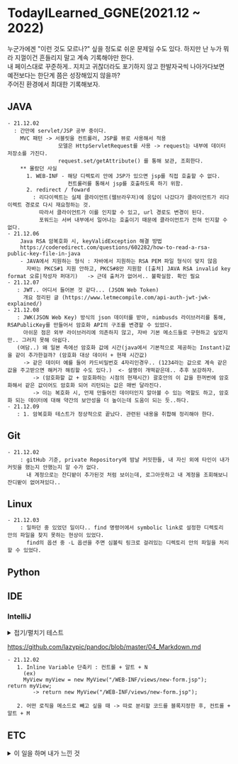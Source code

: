 # TodayILearned_GGNE(2021.12 ~ 2022)
    
누군가에겐 "이런 것도 모르나?" 싶을 정도로 쉬운 문제일 수도 있다.
하지만 난 누가 뭐라 지껄이건 흔들리지 말고 계속 기록해야만 한다.  
내 페이스대로 꾸준하게.. 지치고 귀찮더라도 포기하지 않고 한발자국씩 나아가다보면  
예전보다는 한단계 쯤은 성장해있지 않을까?  
주어진 환경에서 최대한 기록해보자.  
  
  

## JAVA
    - 21.12.02 
      : 간만에 servlet/JSP 공부 중이다. 
        MVC 패턴 -> 서블릿을 컨트롤러, JSP를 뷰로 사용해서 적용 
                    모델은 HttpServletRequest를 사용 -> request는 내부에 데이터 저장소를 가진다. 
                    request.set/getAttribute() 를 통해 보관, 조회한다. 
        ** 몰랐던 사실 
          1. WEB-INF - 해당 디렉토리 안에 JSP가 있으면 jsp를 직접 호출할 수 없다. 
                       컨트롤러를 통해서 jsp를 호출하도록 하기 위함.
          2. redirect / foward
            : 리다이렉트는 실제 클라이언트(웹브라우저)에 응답이 나갔다가 클라이언트가 리다이렉트 경로로 다시 재요청하는 것. 
              따라서 클라이언트가 이를 인지할 수 있고, url 경로도 변경이 된다. 
              포워드는 서버 내부에서 일어나는 호출이기 때문에 클라이언트가 전혀 인지할 수 없다. 
    - 21.12.06
        Java RSA 암복호화 시, keyValidException 해결 방법
        https://coderedirect.com/questions/602282/how-to-read-a-rsa-public-key-file-in-java
        - JAVA에서 지원하는 형식 : 자바에서 지원하는 RSA PEM 파일 형식이 맞지 않음
          자바는 PKCS#1 지원 안하고, PKCS#8만 지원함 ([출처] JAVA RSA invalid key format 오류|작성자 퍼대기)   -> 근데 출처가 없어서.. 불확실함. 확인 필요 
    - 21.12.07
       : JWT.. 어디서 들어본 것 같다... (JSON Web Token) 
         개요 정리된 글 (https://www.letmecompile.com/api-auth-jwt-jwk-explained/)
    - 21.12.08
       : JWK(JSON Web Key) 방식의 json 데이터를 받아, nimbusds 라이브러리를 통해, RSAPublicKey를 만들어서 암호화 API의 구조를 변경할 수 있었다.
         아쉬운 점은 외부 라이브러리에 의존하지 않고, 자바 기본 메소드들로 구현하고 싶었지만.. 그러지 못해 아쉽다. 
       (여담..) 왜 일본 측에선 암호화 값에 시간(java에서 기본적으로 제공하는 Instant)값을 같이 추가한걸까? (암호화 대상 데이터 + 현재 시간값)
         -> 같은 데이터 예를 들어 카드비밀번호 4자리인경우.. (1234라는 값으로 계속 같은 값을 주고받으면 해커가 해킹할 수도 있다.)  <- 설명이 개떡같은데.. 추후 보강하자.
            -> (암호화할 값 + 암호화하는 시점의 현재시간) 괄호안의 이 값을 한꺼번에 암호화해서 같은 값이어도 암호화 되어 리턴되는 값은 매번 달라진다. 
            -> 이는 복호화 시, 언제 만들어진 데이터인지 알아볼 수 있는 역할도 하고, 암호화 되는 데이터에 대해 약간의 보안성을 더 높이는데 도움이 되는 듯..하다.
    - 21.12.09
       : 1. 암복호화 테스트가 정상적으로 끝났다. 관련된 내용을 취합해 정리해야 한다. 
         


## Git
    - 21.12.02
        : gitHub 기준, private Repository에 밤날 커밋한들, 내 자신 외에 타인이 내가 커밋을 했는지 안했는지 알 수가 없다. 
          내 계정으로는 잔디밭이 추가된것 처럼 보이는데, 로그아웃하고 내 계정을 조회해보니 잔디밭이 없어져있다.. 




## Linux 
    - 21.12.03 
        : 일하던 중 있었던 일이다.. find 명령어에서 symbolic link로 설정한 디렉토리 안의 파일을 찾지 못하는 현상이 있었다. 
          find의 옵션 중 -L 옵션을 주면 심볼릭 링크로 걸려있는 디렉토리 안의 파일을 처리할 수 있었다. 


## Python


## IDE
    
### IntelliJ 


<!-- <details> -->
<details markdown="1">
<summary>접기/펼치기 테스트</summary>

<!--summary 아래 빈칸 공백 두고 내용을 적는공간-->
       - 21.12.02
       : Inline Variable 단축키 : 컨트롤 + 알트 + N
         (ex) 
         \`MyView myView = new MyView("/WEB-INF/views/new-form.jsp");  return myView; \`
            -> return new MyView("/WEB-INF/views/new-form.jsp");
---
```
abcd
```
    defg
\` String abc = new String("abc");\`
</details>

https://github.com/lazypic/pandoc/blob/master/04_Markdown.md


    - 21.12.02
       1. Inline Variable 단축키 : 컨트롤 + 알트 + N
         (ex) 
         MyView myView = new MyView("/WEB-INF/views/new-form.jsp");  return myView;
            -> return new MyView("/WEB-INF/views/new-form.jsp");

       2. 어떤 로직을 메소드로 빼고 싶을 때 -> 따로 분리할 코드를 블록지정한 후, 컨트롤 + 알트 + M 


## ETC
<!-- <details> -->
<details markdown="1">
<summary>이 일을 하며 내가 느낀 것</summary>

<!--summary 아래 빈칸 공백 두고 내용을 적는공간-->
    - 21.12.09 
       : 인간은 생각보다 강하다. 위기가 닥쳐오면 어떻게해서든 해결해 낸다. (포기하지 않는다는.. 전제하에) 
         그 고통을 이겨냈을 때, 한단계 성장하는 느낌을 받을 수 있다. 나는 그것을 오늘 다시금 깨달았다. 물론.. 여기까지 오는데 너무 짜증났지만.. 그래도 뿌듯하다. 
         처음으로 인정받은 거라서 더 감회가 새롭고, 자신감이 붙었고, 더 열심히 하면 탈출할 수 있을 것이라는 희망이 생겼다. 

